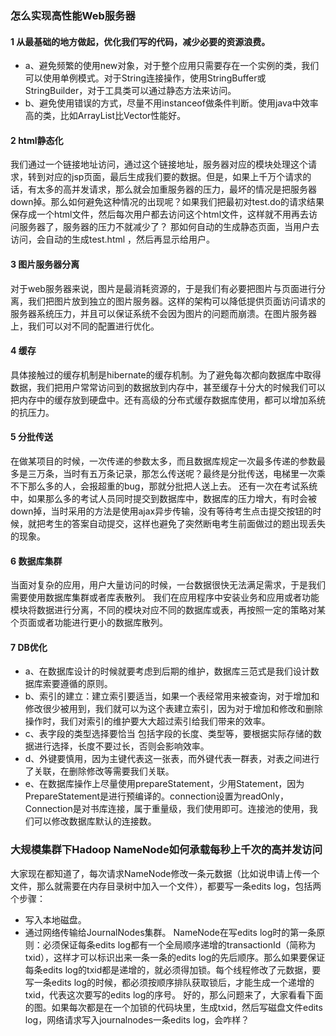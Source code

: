 ### 怎么实现高性能Web服务器
#### 1 从最基础的地方做起，优化我们写的代码，减少必要的资源浪费。
+ a、避免频繁的使用new对象，对于整个应用只需要存在一个实例的类，我们可以使用单例模式。对于String连接操作，使用StringBuffer或StringBuilder，对于工具类可以通过静态方法来访问。</br>
+ b、避免使用错误的方式，尽量不用instanceof做条件判断。使用java中效率高的类，比如ArrayList比Vector性能好。
 
#### 2 html静态化
我们通过一个链接地址访问，通过这个链接地址，服务器对应的模块处理这个请求，转到对应的jsp页面，最后生成我们要的数据。但是，如果上千万个请求的话，有太多的高并发请求，那么就会加重服务器的压力，最坏的情况是把服务器down掉。那么如何避免这种情况的出现呢？如果我们把最初对test.do的请求结果保存成一个html文件，然后每次用户都去访问这个html文件，这样就不用再去访问服务器了，服务器的压力不就减少了？
那如何自动的生成静态页面，当用户去访问，会自动的生成test.html ，然后再显示给用户。
#### 3 图片服务器分离
对于web服务器来说，图片是最消耗资源的，于是我们有必要把图片与页面进行分离，我们把图片放到独立的图片服务器。这样的架构可以降低提供页面访问请求的服务器系统压力，并且可以保证系统不会因为图片的问题而崩溃。在图片服务器上，我们可以对不同的配置进行优化。
#### 4 缓存
具体接触过的缓存机制是hibernate的缓存机制。为了避免每次都向数据库中取得数据，我们把用户常常访问到的数据放到内存中，甚至缓存十分大的时候我们可以把内存中的缓存放到硬盘中。还有高级的分布式缓存数据库使用，都可以增加系统的抗压力。
 
#### 5 分批传送
在做某项目的时候，一次传递的参数太多，而且数据库规定一次最多传递的参数最多是三万条，当时有五万条记录，那怎么传送呢？最终是分批传送，电梯里一次乘不下那么多的人，会报超重的bug，那就分批把人送上去。
还有一次在考试系统中，如果那么多的考试人员同时提交到数据库中，数据库的压力增大，有时会被down掉，当时采用的方法是使用ajax异步传输，没有等待考生点击提交按钮的时候，就把考生的答案自动提交，这样也避免了突然断电考生前面做过的题出现丢失的现象。
#### 6 数据库集群
当面对复杂的应用，用户大量访问的时候，一台数据很快无法满足需求，于是我们需要使用数据库集群或者库表散列。
我们在应用程序中安装业务和应用或者功能模块将数据进行分离，不同的模块对应不同的数据库或表，再按照一定的策略对某个页面或者功能进行更小的数据库散列。
#### 7 DB优化
+ a、在数据库设计的时候就要考虑到后期的维护，数据库三范式是我们设计数据库索要遵循的原则。
+ b、索引的建立：建立索引要适当，如果一个表经常用来被查询，对于增加和修改很少被用到，我们就可以为这个表建立索引，因为对于增加和修改和删除操作时，我们对索引的维护要大大超过索引给我们带来的效率。
+ c、表字段的类型选择要恰当
包括字段的长度、类型等，要根据实际存储的数据进行选择，长度不要过长，否则会影响效率。
+ d、外键要慎用，因为主键代表这一张表，而外键代表一群表，对表之间进行了关联，在删除修改等需要我们关联。
+ e、在数据库操作上尽量使用prepareStatement，少用Statement，因为PrepareStatement是进行预编译的。connection设置为readOnly，Connection是对书库连接，属于重量级，我们使用即可。连接池的使用，我们可以修改数据库默认的连接数。
### 大规模集群下Hadoop NameNode如何承载每秒上千次的高并发访问
大家现在都知道了，每次请求NameNode修改一条元数据（比如说申请上传一个文件，那么就需要在内存目录树中加入一个文件），都要写一条edits log，包括两个步骤：
- 写入本地磁盘。
- 通过网络传输给JournalNodes集群。
NameNode在写edits log时的第一条原则：必须保证每条edits log都有一个全局顺序递增的transactionId（简称为txid），这样才可以标识出来一条一条的edits log的先后顺序。那么如果要保证每条edits log的txid都是递增的，就必须得加锁。每个线程修改了元数据，要写一条edits log的时候，都必须按顺序排队获取锁后，才能生成一个递增的txid，代表这次要写的edits log的序号。 好的，那么问题来了，大家看看下面的图。如果每次都是在一个加锁的代码块里，生成txid，然后写磁盘文件edits log，网络请求写入journalnodes一条edits log，会咋样？
